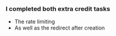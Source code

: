 ### I completed both extra credit tasks
- The rate limiting
- As well as the redirect after creation